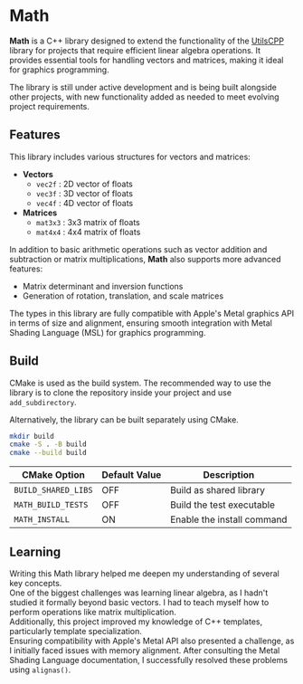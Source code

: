 Math
====

**Math** is a C++ library designed to extend the functionality of the [UtilsCPP](https://github.com/Thomas-Chqt/UtilsCPP.git) library for projects that require efficient linear algebra operations. It provides essential tools for handling vectors and matrices, making it ideal for graphics programming. 

The library is still under active development and is being built alongside other projects, with new functionality added as needed to meet evolving project requirements.

Features
--------

This library includes various structures for vectors and matrices:

- **Vectors**
  - `vec2f` : 2D vector of floats
  - `vec3f` : 3D vector of floats
  - `vec4f` : 4D vector of floats
- **Matrices**
  - `mat3x3` : 3x3 matrix of floats
  - `mat4x4` : 4x4 matrix of floats

In addition to basic arithmetic operations such as vector addition and subtraction or matrix multiplications, **Math** also supports more advanced features:

- Matrix determinant and inversion functions
- Generation of rotation, translation, and scale matrices

The types in this library are fully compatible with Apple's Metal graphics API in terms of size and alignment, ensuring smooth integration with Metal Shading Language (MSL) for graphics programming.

Build
-----

CMake is used as the build system. The recommended way to use the library is to clone the repository inside your project and use `add_subdirectory`.

Alternatively, the library can be built separately using CMake.

```sh
mkdir build
cmake -S . -B build
cmake --build build
```

| CMake Option          | Default Value | Description                |
|-----------------------|---------------|----------------------------|
| `BUILD_SHARED_LIBS`   | OFF           | Build as shared library    |
| `MATH_BUILD_TESTS`    | OFF           | Build the test executable  |
| `MATH_INSTALL`        | ON            | Enable the install command |

Learning
--------

Writing this Math library helped me deepen my understanding of several key concepts.  
One of the biggest challenges was learning linear algebra, as I hadn't studied it formally beyond basic vectors. I had to teach myself how to perform operations like matrix multiplication.  
Additionally, this project improved my knowledge of C++ templates, particularly template specialization.  
Ensuring compatibility with Apple's Metal API also presented a challenge, as I initially faced issues with memory alignment. After consulting the Metal Shading Language documentation, I successfully resolved these problems using `alignas()`.